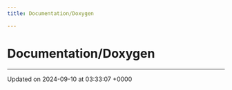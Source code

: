 ```yaml
---
title: Documentation/Doxygen

---
```


# Documentation/Doxygen








-------------------------------

Updated on 2024-09-10 at 03:33:07 +0000
